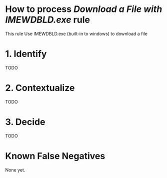 # How to process *Download a File with IMEWDBLD.exe* rule
This rule Use IMEWDBLD.exe (built-in to windows) to download a file

# 1. Identify
TODO

# 2. Contextualize
TODO

# 3. Decide
TODO

# Known False Negatives
None yet.
